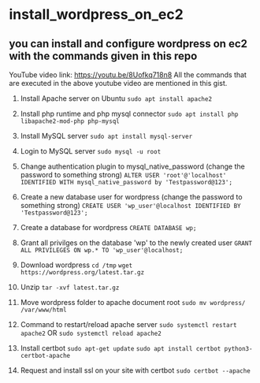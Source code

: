 # install_wordpress_on_ec2
you can install and configure wordpress on ec2 with the commands given in this repo 
---


YouTube video link: https://youtu.be/8Uofkq718n8
All the commands that are executed in the above youtube video are mentioned in this gist. 

1. Install Apache server on Ubuntu
`sudo apt install apache2`

2. Install php runtime and php mysql connector
`sudo apt install php libapache2-mod-php php-mysql`

3. Install MySQL server
`sudo apt install mysql-server` 

4. Login to MySQL server
`sudo mysql -u root`

5. Change authentication plugin to mysql_native_password (change the password to something strong)
`ALTER USER 'root'@'localhost' IDENTIFIED WITH mysql_native_password by 'Testpassword@123';`

6. Create a new database user for wordpress (change the password to something strong)
`CREATE USER 'wp_user'@localhost IDENTIFIED BY 'Testpassword@123';`

7. Create a database for wordpress
`CREATE DATABASE wp;`

8. Grant all privilges on the database 'wp' to the newly created user
`GRANT ALL PRIVILEGES ON wp.* TO 'wp_user'@localhost;`

9. Download wordpress
`cd /tmp`
`wget https://wordpress.org/latest.tar.gz`

10. Unzip
`tar -xvf latest.tar.gz`

11. Move wordpress folder to apache document root
`sudo mv wordpress/ /var/www/html`

12. Command to restart/reload apache server
`sudo systemctl restart apache2`
OR
`sudo systemctl reload apache2`

13. Install certbot
`sudo apt-get update`
`sudo apt install certbot python3-certbot-apache`

14. Request and install ssl on your site with certbot
`sudo certbot --apache`

